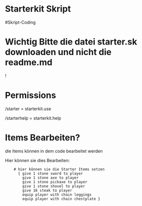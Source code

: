 # Starterkit Skript
        
#Skript-Coding
# Wichtig Bitte die datei starter.sk downloaden und nicht die readme.md
!
# Permissions        
/starter = starterkit.use                                

/starterhelp = starterkit.help
# Items Bearbeiten?
die Items können in dem code bearbeitet werden

Hier können sie dies Bearbeiten:

        # hier können sie die Starter Items setzen
          { give 1 stone sword to player
            give 1 stone axe to player
            give 1 stone pickaxe to player
            give 1 stone shovel to player            
            give 16 steak to player
            equip player with chain leggings
            equip player with chain chestplate }
            

